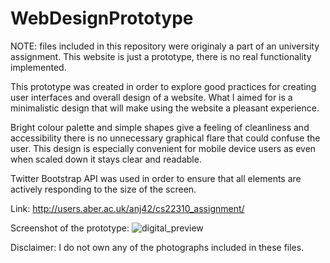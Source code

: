 # WebDesignPrototype


NOTE: files included in this repository were originaly a part of an university assignment. 
This website is just a prototype, there is no real functionality implemented. 


This prototype was created in order to explore good practices for creating user interfaces and overall design of a website. 
What I aimed for is a minimalistic design that will make using the website a pleasant experience. 

Bright colour palette and simple shapes give a feeling of cleanliness and accessibility there is no unnecessary graphical flare
that could confuse the user. This design is especially convenient for mobile device users as even when scaled down it stays 
clear and readable. 

Twitter Bootstrap API was used in order to ensure that all elements are actively responding to the size of the screen. 


Link: http://users.aber.ac.uk/anj42/cs22310_assignment/

Screenshot of the prototype:
![digital_preview](https://)









Disclaimer: I do not own any of the photographs included in these files. 
